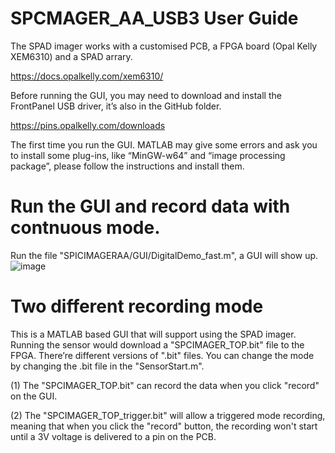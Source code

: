 # SPCMAGER_AA_USB3 User Guide
The SPAD imager works with a customised PCB, a FPGA board (Opal Kelly XEM6310) and a SPAD arrary. 

https://docs.opalkelly.com/xem6310/

Before running the GUI, you may need to download and install the FrontPanel USB driver, it’s also in the GitHub folder.

https://pins.opalkelly.com/downloads

The first time you run the GUI. MATLAB may give some errors and ask you to install some plug-ins, like “MinGW-w64” and “image processing package”, please follow the instructions and install them.

# Run the GUI and record data with contnuous mode.

Run the file "SPICIMAGERAA/GUI/DigitalDemo_fast.m", a GUI will show up.
![image](https://user-images.githubusercontent.com/77569999/195642183-8dc5d321-bd32-4892-8395-189abd6f5f0e.png)



# Two different recording mode
This is a MATLAB based GUI that will support using the SPAD imager. Running the sensor would download a "SPCIMAGER_TOP.bit" file to the FPGA. There’re different versions of ".bit" files. You can change the mode by changing the .bit file in the "SensorStart.m".

(1) The "SPCIMAGER_TOP.bit" can record the data when you click "record" on the GUI. 

(2) The "SPCIMAGER_TOP_trigger.bit" will allow a triggered mode recording, meaning that when you click the "record" button, the recording won't start until a 3V voltage is delivered to a pin on the PCB.
